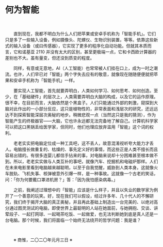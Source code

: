 
# 何为智能

&emsp;&emsp;

&emsp;&emsp;直到现在，我都不明白为什么人们把苹果或安卓手机称为「智能手机」。它们只是多了一些输入设备，例如摄像头、陀螺仪、生物识别装置，等等。依靠这些新式的输入设备（或曰传感器），它实现了更多的程序化自动功能。但就其本质而言，它和诺基亚 2110 并没有太大的区别，甚至更极端一点，它和卡西欧计算器的差别也不大。虽有量变，但还没到质变的程度。

&emsp;&emsp;同样，有意或无意地，AI（人工智能）也常常被人们挂在口上，成为一时之潮流。也许，人们早已对「智能」两个字失去应有的敬意，就像现在随随便便就把苹果和安卓手机称为「智能手机」一样。

&emsp;&emsp;要实现人工智能，首先就要弄明白，人类如何学习、如何思考、如何创造。至少，在「基础硬件」的层次上，人类需要弄明白大脑的构成，以及它的运作原理。很不幸，在目前而言，大脑依然是个黑盒子。人们只能通过外部的刺激，窥探到大脑对此作出的一小部分反应，这只是植物性的，非常表面和浅层次的研究，还远远达不到探索智能深层次奥秘的地步。稍微悲观一点（当然这只是我的猜测），作为智能产生的终极器官——大脑，它也许永远都无法完备地了解自己。计算机科学家可以把这口黑锅丢给医学家，但同时，他们也理应放弃滥用「智能」这个词的权利。

&emsp;&emsp;老老实实把电脑定位成一种工具吧，这不丢人，故意混淆视听夸大能力才丢人。电脑擅长做重复的、枯燥的、事先定义好的事情，而这些正是人类不擅长而且容易出错的。有很多连婴儿都信手拈来的事，对电脑来说却十分困难甚至根本做不到。所以，老老实实做与人类互补的事吧，就像汽车、挖掘机和电磁炉那样。人们在未来电影里看到电脑越来越聪明，以至于自我觉醒，威胁到人类本身。这就像火车脱轨、飞机失事、核弹被意外引爆一样，是一种事故。这就像一个古老的笑话，问：「你为何要戴口罩进机房？」答：「因为我怕感染病毒。」

&emsp;&emsp;之前，我阐述过理想中的「智能」应该是什么样子，并且以失业的数学家为例开了一个善意的玩笑。好，现在我们可以假设，经过许多年、几十代人的不懈研究，我们终于揭开大脑的真正奥秘，并且再此基础上制造出一台完美的、以绝对高分通过图灵测试的电脑，即使世界上最聪明的人站在她面前，与她拥抱、交谈、讲荤段子、一起打网球、一起喝茶吃饭、一起做爱，也无法判断她到底是真人还是一台电脑。那个时候，我们将面临一个始终无法绕开的哲学问题：我是谁？

&emsp;&emsp;

&emsp;&emsp;※ 商惟，二〇二〇年元月三日 ※